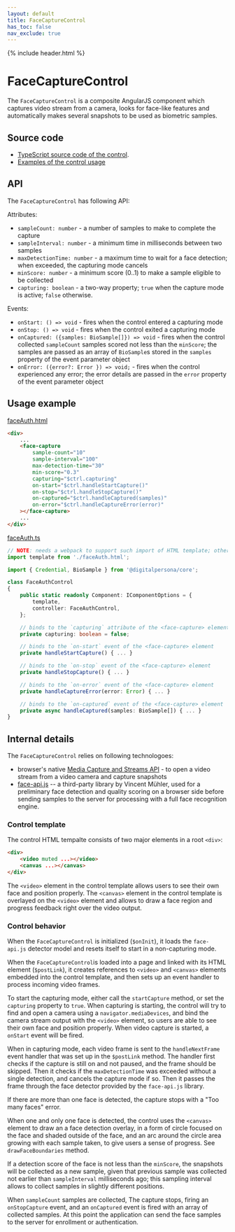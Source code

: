 ```yaml
---
layout: default
title: FaceCaptureControl
has_toc: false
nav_exclude: true
---
```

{% include header.html %}  

# FaceCaptureControl

The `FaceCaptureControl` is a composite AngularJS component which captures video
stream from a camera, looks for face-like features and automatically makes several
snapshots to be used as biometric samples.

## Source code

* [TypeScript source code of the control]({{site.data.lib.git}}/{{site.data.lib.repo}}/tree/master/src/application/components/faceCapture).
* [Examples of the control usage]({{site.data.lib.git}}/{{site.data.lib.repo}}/tree/master/src/application/identity/tokens/face)

## API

The `FaceCaptureControl` has following API:

Attributes:
* `sampleCount: number`       - a number of samples to make to complete the capture
* `sampleInterval: number`    - a minimum time in milliseconds between two samples
* `maxDetectionTime: number`  - a maximum time to wait for a face detection; when exceeded, the capturing mode cancels
* `minScore: number`          - a minimum score (0..1) to make a sample eligible to be collected
* `capturing: boolean`        - a two-way property; `true` when the capture mode is active; `false` otherwise.
    
Events:
* `onStart: () => void`                           - fires when the control entered a capturing mode
* `onStop: () => void`                            - fires when the control exited a capturing mode
* `onCaptured: ({samples: BioSample[]}) => void`  - fires when the control collected `sampleCount` samples scored not less than the `minScore`; the samples are passed as an array of `BioSample`s stored in the `samples` property of the event parameter object
* `onError: ({error?: Error }) => void;`          - fires when the control experienced any error; the error details are passed in the `error` property of the event parameter object

## Usage example

[faceAuth.html]({{site.data.lib.git}}/{{site.data.lib.repo}}{{site.data.lib.git}}/{{site.data.lib.repo}}/tree/master/src/application/identity/tokens/face/faceAuth.html)
```html
<div>
    ...
    <face-capture
        sample-count="10"
        sample-interval="100"
        max-detection-time="30"
        min-score="0.3"
        capturing="$ctrl.capturing"
        on-start="$ctrl.handleStartCapture()"
        on-stop="$ctrl.handleStopCapture()"
        on-captured="$ctrl.handleCaptured(samples)"
        on-error="$ctrl.handleCaptureError(error)"
    ></face-capture>
    ...
</div>
```

[faceAuth.ts]({{site.data.lib.git}}/{{site.data.lib.git}}/{{site.data.lib.repo}}/tree/master/src/application/identity/tokens/face/faceAuth.ts)
```ts
// NOTE: needs a webpack to support such import of HTML template; otherwise use inline template or any other means
import template from './faceAuth.html';

import { Credential, BioSample } from '@digitalpersona/core';

class FaceAuthControl
{
    public static readonly Component: IComponentOptions = {
        template,
        controller: FaceAuthControl,
    };

    // binds to the `capturing` attribute of the <face-capture> element
    private capturing: boolean = false;

    // binds to the `on-start` event of the <face-capture> element
    private handleStartCapture() { ... }

    // binds to the `on-stop` event of the <face-capture> element
    private handleStopCapture() { ... }

    // binds to the `on-error` event of the <face-capture> element
    private handleCaptureError(error: Error) { ... }

    // binds to the `on-captured` event of the <face-capture> element
    private async handleCaptured(samples: BioSample[]) { ... }
}
```

## Internal details

The `FaceCaptureControl` relies on following technologoes:

* browser's native [Media Capture and Streams API](https://developer.mozilla.org/en-US/docs/Web/API/Media_Capture_and_Streams_API) - to open a video stream from a video camera and capture snapshots
* [face-api.js](https://github.com/justadudewhohacks/face-api.js/) -- a third-party
library by Vincent Mühler, used for a preliminary face detection and quality scoring
on a browser side before sending samples to the server for processing with a full
face recognition engine.

### Control template

The control HTML tempalte consists of two major elements in a root `<div>`:

```html
<div>
    <video muted ...></video>
    <canvas ...></canvas>
</div>
```

The `<video>` element in the control template allows users to see their own face and position properly. The `<canvas>` element in the control template is overlayed on the `<video>` element and allows to draw a face region and progress feedback right over the video output.

### Control behavior

When the `FaceCaptureControl` is initialized (`$onInit`), it loads the `face-api.js` detector model and resets itself to start in a non-capturing mode.

When the `FaceCaptureControl`is loaded into a page and linked with its HTML element (`$postLink`), it creates references to `<video>` and `<canvas>` elements embedded
into the control template, and then sets up an event handler to process incoming video frames.

To start the capturing mode, either call the `startCapture` method, or set the `capturing` property to `true`. When capturing is starting, the control will try to find and open a camera using a `navigator.mediaDevices`, and bind the camera stream output with the `<video>` element, so users are able to see their own face and position properly. When video capture is started, a `onStart` event will be fired.

When in capturing mode, each video frame is sent to the `handleNextFrame` event handler
that was set up in the `$postLink` method. The handler first checks if the capture
is still on and not paused, and the frame should be skipped. Then it checks if
the `maxDetectionTime` was exceeded without a single detection, and cancels the capture mode if so. Then it passes the frame through the face detector provided by the `face-api.js` library. 

If there are more than one face is detected, the capture stops with a "Too many faces" error.

When one and only one face is detected, the control uses the `<canvas>` element to draw
an a face detection overlay, in a form of circle focused on the face and
shaded outside of the face, and an arc around the circle area growing with each sample taken, to give users a sense of progress. See `drawFaceBoundaries` method.

If a detection score of the face is not less than the `minScore`, the snapshots will be collected as a new sample, given that previous sample was collected not earlier than `sampleInterval` milliseconds ago; this sampling interval allows to collect samples in slightly different positions.

When `sampleCount` samples are collected, The capture stops, firing an `onStopCapture` event, and an `onCaptured` event is fired with an array of collected samples. At this
point the application can send the face samples to the server for enrollment or authentication.
